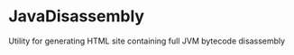 JavaDisassembly
===============

Utility for generating HTML site containing full JVM bytecode disassembly
